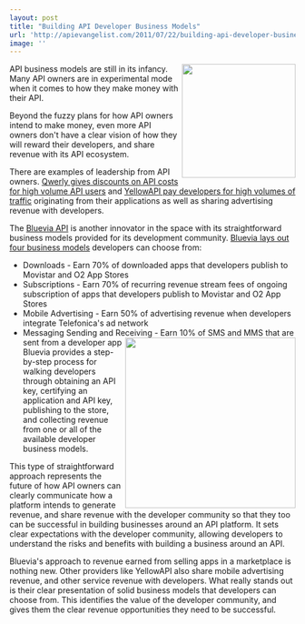 ```yaml
---
layout: post
title: "Building API Developer Business Models"
url: 'http://apievangelist.com/2011/07/22/building-api-developer-business-models/'
image: ''
---
```


[<img src="http://kinlane-productions.s3.amazonaws.com/api-evangelist/bluevia/bluevia-logo.jpg" alt="" width="200" align="right" />][1]API business models are still in its infancy. Many API owners are in experimental mode when it comes to how they make money with their API.

Beyond the fuzzy plans for how API owners intend to make money, even more API owners don't have a clear vision of how they will reward their developers, and share revenue with its API ecosystem.

There are examples of leadership from API owners. [Qwerly gives discounts on API costs for high volume API users][2] and [YellowAPI pay developers for high volumes of traffic][3] originating from their applications as well as sharing advertising revenue with developers.

The [Bluevia API][1] is another innovator in the space with its straightforward business models provided for its development community. [Bluevia lays out four business models][4] developers can choose from:

  * Downloads - Earn 70% of downloaded apps that developers publish to Movistar and O2 App Stores
  * Subscriptions - Earn 70% of recurring revenue stream fees of ongoing subscription of apps that developers publish to Movistar and O2 App Stores
  * Mobile Advertising - Earn 50% of advertising revenue when developers integrate Telefonica's ad network
  * Messaging Sending and Receiving - Earn 10% of SMS and MMS that are sent from a developer app
[<img src="http://kinlane-productions.s3.amazonaws.com/api-evangelist/bluevia/bluevia-business-models.png" alt="" width="300" align="right" />][4]Bluevia provides a step-by-step process for walking developers through obtaining an API key, certifying an application and API key, publishing to the store, and collecting revenue from one or all of the available developer business models.

This type of straightforward approach represents the future of how API owners can clearly communicate how a platform intends to generate revenue, and share revenue with the developer community so that they too can be successful in building businesses around an API platform. It sets clear expectations with the developer community, allowing developers to understand the risks and benefits with building a business around an API.

Bluevia's approach to revenue earned from selling apps in a marketplace is nothing new. Other providers like YellowAPI also share mobile advertising revenue, and other service revenue with developers. What really stands out is their clear presentation of solid business models that developers can choose from. This identifies the value of the developer community, and gives them the clear revenue opportunities they need to be successful.

   [1]: https://bluevia.com/en/ (Bluevia API)
   [2]: http://blog.apievangelist.com/2011/05/24/whats-next-for-apis-learning-from-social-apis/ (Qwerly gives discounts of API costs for high volume API users)
   [3]: http://blog.programmableweb.com/2011/06/01/should-we-be-limiting-developers-api-usage/ (YellowAPI pay developers for high volumes of traffic)
   [4]: https://bluevia.com/en/page/view/menupath/main.gotomarket.sell.businessModels (Bluevia lays out four business models)
